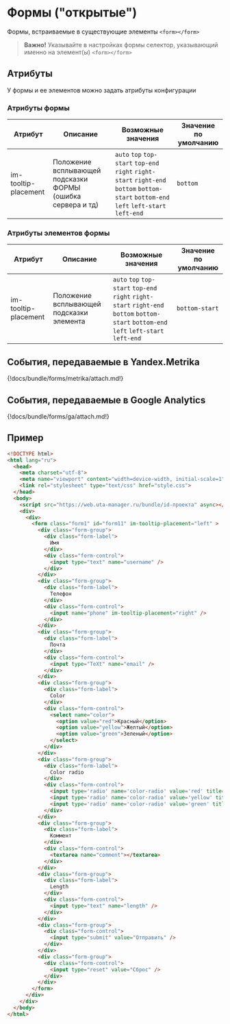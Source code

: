# Формы ("открытые")

Формы, встраиваемые в существующие элементы ```<form></form>```

> **Важно!** Указывайте в настройках формы селектор, указывающий именно на элемент(ы) ```<form></form>```

## Атрибуты

У формы и ее элементов можно задать атрибуты конфигурации

### Атрибуты формы
| Атрибут | Описание | Возможные значения | Значение по умолчанию |
| ------- | -------- | ------------------ | --------------------- |
| im-tooltip-placement | Положение всплывающей подсказки ФОРМЫ (ошибка сервера и тд) | `auto` `top` `top-start` `top-end` `right` `right-start` `right-end` `bottom` `bottom-start` `bottom-end` `left` `left-start` `left-end` | `bottom` |

### Атрибуты элементов формы
| Атрибут | Описание | Возможные значения | Значение по умолчанию |
| ------- | -------- | ------------------ | --------------------- |
| im-tooltip-placement | Положение всплывающей подсказки элемента | `auto` `top` `top-start` `top-end` `right` `right-start` `right-end` `bottom` `bottom-start` `bottom-end` `left` `left-start` `left-end` | `bottom-start` |

## События, передаваемые в Yandex.Metrika

{!docs/bundle/forms/metrika/attach.md!}

## События, передаваемые в Google Analytics

{!docs/bundle/forms/ga/attach.md!}


## Пример

```html
<!DOCTYPE html>
<html lang="ru">
  <head>
    <meta charset="utf-8">
    <meta name="viewport" content="width=device-width, initial-scale=1">
    <link rel="stylesheet" type="text/css" href="style.css">
  </head>
  <body>
    <script src="https://web.uta-manager.ru/bundle/id-проекта" async></script>
    <div>
      <div>
        <form class="form1" id="form11" im-tooltip-placement="left" >
          <div class="form-group">
            <div class="form-label">
              Имя
            </div>
            <div class="form-control">
              <input type="text" name="username" />
            </div>
          </div>
          <div class="form-group">
            <div class="form-label">
              Телефон
            </div>
            <div class="form-control">
              <input name="phone" im-tooltip-placement="right" />
            </div>
          </div>
          <div class="form-group">
            <div class="form-label">
              Почта
            </div>
            <div class="form-control">
              <input type="TeXt" name="email" />
            </div>
          </div>
          <div class="form-group">
            <div class="form-label">
              Color
            </div>
            <div class="form-control">
              <select name="color">
                <option value="red">Красный</option>
                <option value="yellow">Желтый</option>
                <option value="green">Зеленый</option>
              </select>
            </div>
          </div>
          <div class="form-group">
            <div class="form-label">
              Color radio
            </div>
            <div class="form-control">
              <input type='radio' name='color-radio' value='red' title='Красный' />
              <input type='radio' name='color-radio' value='yellow' title='Желтый' />
              <input type='radio' name='color-radio' value='green' title='Зеленый' />
            </div>
          </div>
          <div class="form-group">
            <div class="form-label">
              Коммент
            </div>
            <div class="form-control">
              <textarea name="comment"></textarea>
            </div>
          </div>
          <div class="form-group">
            <div class="form-label">
              Length
            </div>
            <div class="form-control">
              <input type="text" name="length" />
            </div>
          </div>
          <div class="form-group">
            <div class="form-control">
              <input type="submit" value="Отправить" />
            </div>
          </div>
          <div class="form-group">
            <div class="form-control">
              <input type="reset" value="Сброс" />
            </div>
          </div>
        </form>
      </div>
    </div>
  </body>
</html>
```
